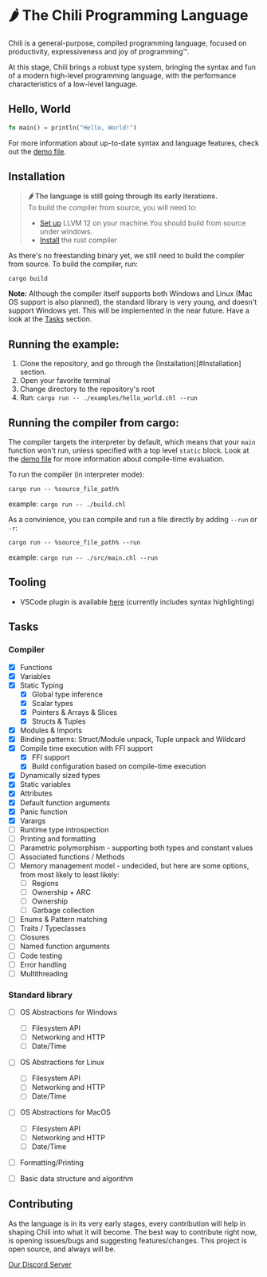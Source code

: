 # 🌶 The Chili Programming Language

Chili is a general-purpose, compiled programming language, focused on productivity, expressiveness and joy of programming™.

At this stage, Chili brings a robust type system, bringing the syntax and fun of a modern high-level programming language, with the performance characteristics of a low-level language.

## Hello, World

```rust
fn main() = println("Hello, World!")
```

For more information about up-to-date syntax and language features, check out the [demo file](https://github.com/r0nsha/chili/blob/main/examples/demo/demo.chl).

## Installation

> **🌶 The language is still going through its early iterations.**  
> To build the compiler from source, you will need to:
>
> - [Set up](https://github.com/llvm/llvm-project/releases/tag/llvmorg-12.0.1) LLVM 12 on your machine.You should build from source under windows.
> - [Install](https://www.rust-lang.org/tools/install) the rust compiler

As there's no freestanding binary yet, we still need to build the compiler from source. To build the compiler, run:

```
cargo build
```

**Note:** Although the compiler itself supports both Windows and Linux (Mac OS support is also planned), the standard library is very young, and doesn't support Windows yet. This will be implemented in the near future. Have a look at the [Tasks](#Tasks) section.

## Running the example:

1. Clone the repository, and go through the (Installation)[#Installation] section.
2. Open your favorite terminal
3. Change directory to the repository's root
4. Run: `cargo run -- ./examples/hello_world.chl --run`

## Running the compiler from cargo:

The compiler targets the interpreter by default, which means that your `main` function won't run, unless specified with a top level `static` block. Look at the [demo file](https://github.com/r0nsha/chili/blob/main/examples/demo/demo.chl) for more information about compile-time evaluation.

To run the compiler (in interpreter mode):


`cargo run -- %source_file_path%` 

example: `cargo run -- ./build.chl`


As a convinience, you can compile and run a file directly by adding `--run` or `-r`:


`cargo run -- %source_file_path% --run` 

example: `cargo run -- ./src/main.chl --run`


## Tooling

- VSCode plugin is available [here](https://marketplace.visualstudio.com/items?itemName=chili-lang.chili) (currently includes syntax highlighting)

## Tasks
### Compiler
- [x] Functions
- [x] Variables
- [x] Static Typing
  - [x] Global type inference
  - [x] Scalar types
  - [x] Pointers & Arrays & Slices
  - [x] Structs & Tuples
- [x] Modules & Imports
- [x] Binding patterns: Struct/Module unpack, Tuple unpack and Wildcard
- [x] Compile time execution with FFI support
  - [x] FFI support
  - [x] Build configuration based on compile-time execution
- [x] Dynamically sized types
- [x] Static variables
- [x] Attributes
- [x] Default function arguments
- [x] Panic function
- [x] Varargs
- [ ] Runtime type introspection
- [ ] Printing and formatting
- [ ] Parametric polymorphism - supporting both types and constant values
- [ ] Associated functions / Methods
- [ ] Memory management model - undecided, but here are some options, from most likely to least likely:
  - [ ] Regions
  - [ ] Ownership + ARC
  - [ ] Ownership
  - [ ] Garbage collection
- [ ] Enums & Pattern matching
- [ ] Traits / Typeclasses
- [ ] Closures
- [ ] Named function arguments
- [ ] Code testing
- [ ] Error handling
- [ ] Multithreading

### Standard library
- [ ] OS Abstractions for Windows
  - [ ] Filesystem API
  - [ ] Networking and HTTP
  - [ ] Date/Time
- [ ] OS Abstractions for Linux
  - [ ] Filesystem API
  - [ ] Networking and HTTP
  - [ ] Date/Time
- [ ] OS Abstractions for MacOS
  - [ ] Filesystem API
  - [ ] Networking and HTTP
  - [ ] Date/Time
- [ ] Formatting/Printing
- [ ] Basic data structure and algorithm


## Contributing

As the language is in its very early stages, every contribution will help in shaping Chili into what it will become. The best way to contribute right now, is opening issues/bugs and suggesting features/changes. This project is open source, and always will be.

[Our Discord Server](https://discord.gg/Tu4s49Pdre)
